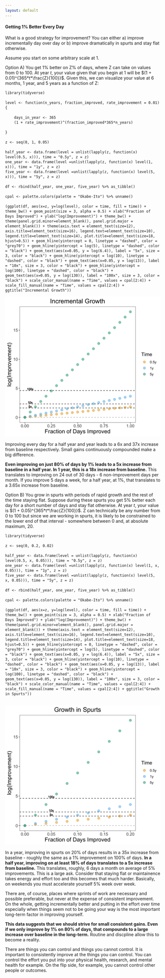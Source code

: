 ```yaml
---
layout: default
---
```


#### Getting 1% Better Every Day

What is a good strategy for improvement? You can either a) improve incrementally day over day or b) improve dramatically in spurts and stay flat otherwise. 

Assume you start on some arbitrary scale at 1. 

Option A) You get 1% better on Z% of days, where Z can take on values from 0 to 100. At year $t$, your value given that you begin at 1 will be $(1 + 0.01)^{365*t*\frac{Z}{100}}$. Given this, we can visualize your value at 6 months, 1 year, and 5 years as a function of Z: 

```
library(tidyverse)

level <- function(n_years, fraction_improved, rate_improvement = 0.01){

	days_in_year <- 365
	(1 + rate_improvement)^(fraction_improved*365*n_years)

}

z <- seq(0, 1, 0.05)

half_year <- data.frame(level = unlist(lapply(z, function(x) level(0.5, x))), time = "0.5y", z = z)
one_year <- data.frame(level =unlist(lapply(z, function(x) level(1, x))), time = "1y", z = z)
five_year <- data.frame(level =unlist(lapply(z, function(x) level(5, x))), time = "5y", z = z)

df <- rbind(half_year, one_year, five_year) %>% as_tibble()

cpal <- palette.colors(palette = "Okabe-Ito") %>% unname()

(ggplot(df, aes(x=z, y=log(level), color = time, fill = time)) + theme_bw() + geom_point(size = 3, alpha = 0.5) + xlab("Fraction of Days Improved") + ylab("log(Improvement)") + theme_bw() + theme(panel.grid.minor=element_blank(), panel.grid.major = element_blank()) + theme(axis.text = element_text(size=12), axis.title=element_text(size=16), legend.text=element_text(size=10), legend.title=element_text(size=14), plot.title=element_text(size=18, hjust=0.5)) + geom_hline(yintercept = 0, linetype = "dashed", color = "grey70") + geom_hline(yintercept = log(5), linetype = "dashed", color = "black") + geom_text(aes(x=0.05, y = log(6.4)), label = "5x", size = 3, color = "black") + geom_hline(yintercept = log(10), linetype = "dashed", color = "black") + geom_text(aes(x=0.05, y = log(13)), label = "10x", size = 3, color = "black") + geom_hline(yintercept = log(100), linetype = "dashed", color = "black") + geom_text(aes(x=0.05, y = log(130)), label = "100x", size = 3, color = "black") + scale_color_manual(name = "Time", values = cpal[2:4]) + scale_fill_manual(name = "Time", values = cpal[2:4]) + ggtitle("Incremental Growth")) 

```

![<img src="increment-growth" width="100"/>](/posts_code/increment-growth.png)


Improving every day for a half year and year leads to a 6x and 37x increase from baseline respectively. Small gains continuously compounded make a big difference. 

**Even improving on just 80% of days by 1% leads to a 5x increase from baseline in a half year. In 1 year, this is a 18x increase from baseline.** This translates to improving on 24 out of 30 days - 6 non-improvement days per month. If you improve 5 days a week, for a half year, at 1%, that translates to a 3.65x increase from baseline. 

Option B) You grow in spurts with periods of rapid growth and the rest of the time staying flat. Suppose during these spurts you get 5% better each day for a short number of days and stay flat otherwise. At year $t$, your value is $(1 + 0.05)^{365*t*\frac{Z}{100}}$. Z can technically be any number from 0 to 100 but since we are working in spurts, it is likely to be constrained to the lower end of that interval - somewhere between 0 and, at absolute maximum, 20. 

```
library(tidyverse)

z <- seq(0, 0.2, 0.02)

half_year <- data.frame(level = unlist(lapply(z, function(x) level(0.5, x, 0.05))), time = "0.5y", z = z)
one_year <- data.frame(level =unlist(lapply(z, function(x) level(1, x, 0.05))), time = "1y", z = z)
five_year <- data.frame(level =unlist(lapply(z, function(x) level(5, x, 0.05))), time = "5y", z = z)

df <- rbind(half_year, one_year, five_year) %>% as_tibble()

cpal <- palette.colors(palette = "Okabe-Ito") %>% unname()

(ggplot(df, aes(x=z, y=log(level), color = time, fill = time)) + theme_bw() + geom_point(size = 3, alpha = 0.5) + xlab("Fraction of Days Improved") + ylab("log(Improvement)") + theme_bw() + theme(panel.grid.minor=element_blank(), panel.grid.major = element_blank()) + theme(axis.text = element_text(size=12), axis.title=element_text(size=16), legend.text=element_text(size=10), legend.title=element_text(size=14), plot.title=element_text(size=18, hjust=0.5)) + geom_hline(yintercept = 0, linetype = "dashed", color = "grey70") + geom_hline(yintercept = log(5), linetype = "dashed", color = "black") + geom_text(aes(x=0.05, y = log(6.4)), label = "5x", size = 3, color = "black") + geom_hline(yintercept = log(10), linetype = "dashed", color = "black") + geom_text(aes(x=0.05, y = log(13)), label = "10x", size = 3, color = "black") + geom_hline(yintercept = log(100), linetype = "dashed", color = "black") + geom_text(aes(x=0.05, y = log(130)), label = "100x", size = 3, color = "black") + scale_color_manual(name = "Time", values = cpal[2:4]) + scale_fill_manual(name = "Time", values = cpal[2:4]) + ggtitle("Growth in Spurts"))


```

![<img src="spurt-growth" width="100"/>](/posts_code/spurt-growth.png)


In a year, improving in spurts on 20% of days results in a 35x increase from baseline - roughly the same as a 1% improvement on 100% of days. **In a half year, improving on at least 18% of days translates to a 5x increase from baseline.** This translates, roughly, 6 days a month on average of 5% improvements. This is a large ask. Consider that staying flat or maintainence takes energy and effort too and this becomes that much harder. Basically, on weekends you must accelerate yourself 5% week over week. 

There are, of course, places where sprints of work are necessary and possible preferable, but never at the expense of consistent improvement. On the whole, getting incrementally better and putting in the effort over time especially when things seem not to be going your way is the most important long-term factor in improving yourself. 

**This data suggests that we should strive for small consistent gains. Even if we only improve by 1% on 80% of days, that compounds to a large increase over baseline in the long-term.** Routine and discpline allow this to become a reality. 

There are things you can control and things you cannot control. It is important to consistently improve at the things you can control. You can control the effort you put into your physical health, research, and mental health for example. On the flip side, for example, you cannot control other people or outcomes. 











